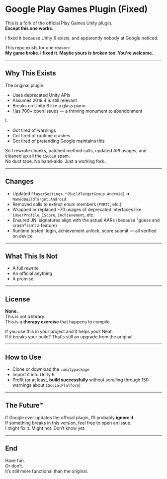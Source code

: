 # Google Play Games Plugin (Fixed)

This is a fork of the official Play Games Unity plugin.  
**Except this one works.**

I fixed it because Unity 6 exists, and apparently nobody at Google noticed.

This repo exists for one reason:  
**My game broke. I fixed it. Maybe yours is broken too. You're welcome.**

---

## Why This Exists

The original plugin:

- Uses deprecated Unity APIs  
- Assumes 2019.4 is still relevant  
- Breaks on Unity 6 like a glass piano  
- Has 700+ open issues — a thriving monument to abandonment  

I:

- Got tired of warnings  
- Got tired of runtime crashes  
- Got tired of pretending Google maintains this  

So I rewrote chunks, patched method calls, updated API usages, and cleaned up all the `CS0618` spam.  
No duct tape. No band-aids. Just a working fork.

---

## Changes

- Updated `PlayerSettings.*(BuildTargetGroup.Android)` ➜ `NamedBuildTarget.Android`  
- Removed calls to extinct enum members (`PVRTC`, etc.)  
- Wrapped or replaced ~70 usages of deprecated interfaces like `IUserProfile`, `IScore`, `IAchievement`, etc.  
- Ensured JNI signatures align with the actual AARs (because "guess and crash" isn't a feature)  
- Runtime tested: login, achievement unlock, score submit — all verified on device

---

## What This Is Not

- A full rewrite  
- An official anything  
- A promise

---

## License

**None.**  
This is not a library.  
This is a **therapy exercise** that happens to compile.

If you use this in your project and it helps you? Neat.  
If it breaks your build? That's still an upgrade from the original.

---

## How to Use

- Clone or download the `.unitypackage`  
- Import it into Unity 6  
- Profit (or at least, **build successfully** without scrolling through 150 warnings about `ISocialPlatform`)

---

## The Future™

If Google ever updates the official plugin, I’ll probably **ignore it**.  
If something breaks in this version, feel free to open an issue.  
I might fix it. Might not. Don’t know yet.

---

## End

Have fun.  
Or don’t.  
It’s still more functional than the original.
